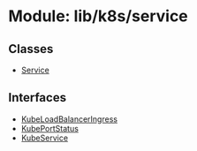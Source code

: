 # Module: lib/k8s/service

## Classes

- [Service](../classes/lib_k8s_service.Service.md)

## Interfaces

- [KubeLoadBalancerIngress](../interfaces/lib_k8s_service.KubeLoadBalancerIngress.md)
- [KubePortStatus](../interfaces/lib_k8s_service.KubePortStatus.md)
- [KubeService](../interfaces/lib_k8s_service.KubeService.md)
